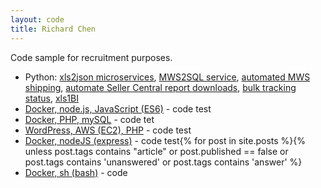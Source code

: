 ```yaml
---
layout: code
title: Richard Chen
---
```


Code sample for recruitment purposes.

* Python: [xls2json microservices](//bitbucket.org/jayfranco/dev-env), [MWS2SQL service](//bitbucket.org/jayfranco/reports/src/master), [automated MWS shipping](//bitbucket.org/jayfranco/python), [automate Seller Central report downloads](//bitbucket.org/jayfranco/data-pull), [bulk tracking status](//bitbucket.org/richardc020/tracking), [xls1BI](//bitbucket.org/richardc020/reports)
* [Docker, node.js, JavaScript (ES6)](//github.com/4richardchen/meredith-code-challenge) - code test
* [Docker, PHP, mySQL](//github.com/4richardchen/allthingsmedia) - code tet
* [WordPress, AWS (EC2), PHP](//github.com/4richardchen/everytown) - code test
* [Docker, nodeJS (express)](//github.com/4richardchen/gotenna) - code test{% for post in site.posts %}{% unless post.tags contains "article" or post.published == false or post.tags contains 'unanswered' or post.tags contains 'answer' %}
* [Docker, sh (bash)](//github.com/4richardchen/new-computer/commits/fired) - code
